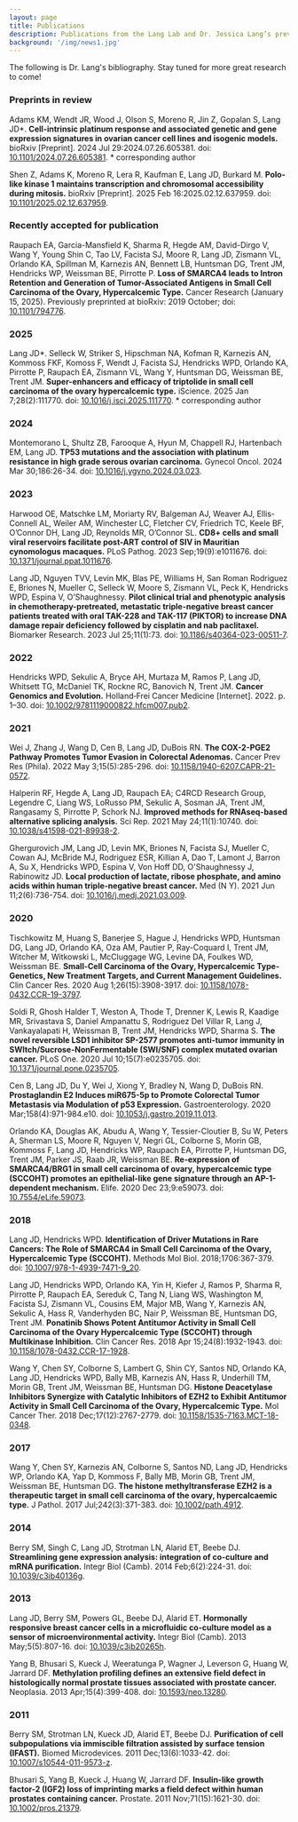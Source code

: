 ```yaml
---
layout: page
title: Publications
description: Publications from the Lang Lab and Dr. Jessica Lang’s previous work
background: '/img/news1.jpg'
---
```

The following is Dr. Lang's bibliography. Stay tuned for more great research to come!

### Preprints in review

Adams KM, Wendt JR, Wood J, Olson S, Moreno R, Jin Z, Gopalan S, Lang JD*. **Cell-intrinsic platinum response and associated genetic and gene expression signatures in ovarian cancer cell lines and isogenic models.** bioRxiv [Preprint]. 2024 Jul 29:2024.07.26.605381. doi: [10.1101/2024.07.26.605381](https://doi.org/10.1101/2024.07.26.605381). * corresponding author

Shen Z, Adams K, Moreno R, Lera R, Kaufman E, Lang JD, Burkard M. **Polo-like kinase 1 maintains transcription and chromosomal accessibility during mitosis.** bioRxiv [Preprint]. 2025 Feb 16:2025.02.12.637959. doi: [10.1101/2025.02.12.637959](https://doi.org/10.1101/2025.02.12.637959).

### Recently accepted for publication

Raupach EA, Garcia-Mansfield K, Sharma R, Hegde AM, David-Dirgo V, Wang Y, Young Shin C, Tao LV, Facista SJ, Moore R, Lang JD, Zismann VL, Orlando KA, Spillman M, Karnezis AN, Bennett LB, Huntsman DG, Trent JM, Hendricks WP, Weissman BE, Pirrotte P. **Loss of SMARCA4 leads to Intron Retention and Generation of Tumor-Associated Antigens in Small Cell Carcinoma of the Ovary, Hypercalcemic Type.** Cancer Research (January 15, 2025). Previously preprinted at bioRxiv: 2019 October; doi: [10.1101/794776](https://doi.org/10.1101/794776). 

### 2025

Lang JD*. Selleck W, Striker S, Hipschman NA, Kofman R, Karnezis AN, Kommoss FKF, Komoss F, Wendt J, Facista SJ, Hendricks WPD, Orlando KA, Pirrotte P, Raupach EA, Zismann VL, Wang Y, Huntsman DG, Weissman BE, Trent JM. **Super-enhancers and efficacy of triptolide in small cell carcinoma of the ovary hypercalcemic type.** iScience. 2025 Jan 7;28(2):111770. doi: [10.1016/j.isci.2025.111770](https://doi.org/10.1016/j.isci.2025.111770). * corresponding author

### 2024

Montemorano L, Shultz ZB, Farooque A, Hyun M, Chappell RJ, Hartenbach EM, Lang JD. **TP53 mutations and the association with platinum resistance in high grade serous ovarian carcinoma.** Gynecol Oncol. 2024 Mar 30;186:26-34. doi: [10.1016/j.ygyno.2024.03.023](https://doi.org/10.1016/j.ygyno.2024.03.023). 

### 2023

Harwood OE, Matschke LM, Moriarty RV, Balgeman AJ, Weaver AJ, Ellis-Connell AL, Weiler AM, Winchester LC, Fletcher CV, Friedrich TC, Keele BF, O’Connor DH, Lang JD, Reynolds MR, O’Connor SL. **CD8+ cells and small viral reservoirs facilitate post-ART control of SIV in Mauritian cynomologus macaques.** PLoS Pathog. 2023 Sep;19(9):e1011676. doi: [10.1371/journal.ppat.1011676](https://doi.org/10.1371/journal.ppat.1011676). 

Lang JD, Nguyen TVV, Levin MK, Blas PE, Williams H, San Roman Rodriguez E, Briones N, Mueller C, Selleck W, Moore S, Zismann VL, Peck K, Hendricks WPD, Espina V, O’Shaughnessy. **Pilot clinical trial and phenotypic analysis in chemotherapy-pretreated, metastatic triple-negative breast cancer patients treated with oral TAK-228 and TAK-117 (PIKTOR) to increase DNA damage repair deficiency followed by cisplatin and nab paclitaxel.** Biomarker Research. 2023 Jul 25;11(1):73. doi: [10.1186/s40364-023-00511-7](https://doi.org/10.1186/s40364-023-00511-7). 

### 2022

Hendricks WPD, Sekulic A, Bryce AH, Murtaza M, Ramos P, Lang JD, Whitsett TG, McDaniel TK, Rockne RC, Banovich N, Trent JM. **Cancer Genomics and Evolution.** Holland‐Frei Cancer Medicine [Internet]. 2022. p. 1–30. doi: [10.1002/9781119000822.hfcm007.pub2](https://doi.org/10.1002/9781119000822.hfcm007.pub2).

### 2021

Wei J, Zhang J, Wang D, Cen B, Lang JD, DuBois RN. **The COX-2-PGE2 Pathway Promotes Tumor Evasion in Colorectal Adenomas.** Cancer Prev Res (Phila). 2022 May 3;15(5):285-296. doi: [10.1158/1940-6207.CAPR-21-0572](https://doi.org/10.1158/1940-6207.CAPR-21-0572). 

Halperin RF, Hegde A, Lang JD, Raupach EA; C4RCD Research Group, Legendre C, Liang WS, LoRusso PM, Sekulic A, Sosman JA, Trent JM, Rangasamy S, Pirrotte P, Schork NJ. **Improved methods for RNAseq-based alternative splicing analysis.** Sci Rep. 2021 May 24;11(1):10740. doi: [10.1038/s41598-021-89938-2](https://doi.org/10.1038/s41598-021-89938-2). 

Ghergurovich JM, Lang JD, Levin MK, Briones N, Facista SJ, Mueller C, Cowan AJ, McBride MJ, Rodriguez ESR, Killian A, Dao T, Lamont J, Barron A, Su X, Hendricks WPD, Espina V, Von Hoff DD, O'Shaughnessy J, Rabinowitz JD. **Local production of lactate, ribose phosphate, and amino acids within human triple-negative breast cancer.** Med (N Y). 2021 Jun 11;2(6):736-754. doi: [10.1016/j.medj.2021.03.009](https://doi.org/10.1016/j.medj.2021.03.009). 

### 2020

Tischkowitz M, Huang S, Banerjee S, Hague J, Hendricks WPD, Huntsman DG, Lang JD, Orlando KA, Oza AM, Pautier P, Ray-Coquard I, Trent JM, Witcher M, Witkowski L, McCluggage WG, Levine DA, Foulkes WD, Weissman BE. **Small-Cell Carcinoma of the Ovary, Hypercalcemic Type-Genetics, New Treatment Targets, and Current Management Guidelines.** Clin Cancer Res. 2020 Aug 1;26(15):3908-3917. doi: [10.1158/1078-0432.CCR-19-3797](https://doi.org/10.1158/1078-0432.CCR-19-3797). 

Soldi R, Ghosh Halder T, Weston A, Thode T, Drenner K, Lewis R, Kaadige MR, Srivastava S, Daniel Ampanattu S, Rodriguez Del Villar R, Lang J, Vankayalapati H, Weissman B, Trent JM, Hendricks WPD, Sharma S. **The novel reversible LSD1 inhibitor SP-2577 promotes anti-tumor immunity in SWItch/Sucrose-NonFermentable (SWI/SNF) complex mutated ovarian cancer.** PLoS One. 2020 Jul 10;15(7):e0235705. doi: [10.1371/journal.pone.0235705](https://doi.org/10.1371/journal.pone.0235705).

Cen B, Lang JD, Du Y, Wei J, Xiong Y, Bradley N, Wang D, DuBois RN. **Prostaglandin E2 Induces miR675-5p to Promote Colorectal Tumor Metastasis via Modulation of p53 Expression.** Gastroenterology. 2020 Mar;158(4):971-984.e10. doi: [10.1053/j.gastro.2019.11.013](https://doi.org/10.1053/j.gastro.2019.11.013). 

Orlando KA, Douglas AK, Abudu A, Wang Y, Tessier-Cloutier B, Su W, Peters A, Sherman LS, Moore R, Nguyen V, Negri GL, Colborne S, Morin GB, Kommoss F, Lang JD, Hendricks WP, Raupach EA, Pirrotte P, Huntsman DG, Trent JM, Parker JS, Raab JR, Weissman BE. **Re-expression of SMARCA4/BRG1 in small cell carcinoma of ovary, hypercalcemic type (SCCOHT) promotes an epithelial-like gene signature through an AP-1-dependent mechanism.** Elife. 2020 Dec 23;9:e59073. doi: [10.7554/eLife.59073](https://doi.org/10.7554/eLife.59073). 

### 2018

Lang JD, Hendricks WPD. **Identification of Driver Mutations in Rare Cancers: The Role of SMARCA4 in Small Cell Carcinoma of the Ovary, Hypercalcemic Type (SCCOHT).** Methods Mol Biol. 2018;1706:367-379. doi: [10.1007/978-1-4939-7471-9_20](https://doi.org/10.1007/978-1-4939-7471-9_20).

Lang JD, Hendricks WPD, Orlando KA, Yin H, Kiefer J, Ramos P, Sharma R, Pirrotte P, Raupach EA, Sereduk C, Tang N, Liang WS, Washington M, Facista SJ, Zismann VL, Cousins EM, Major MB, Wang Y, Karnezis AN, Sekulic A, Hass R, Vanderhyden BC, Nair P, Weissman BE, Huntsman DG, Trent JM. **Ponatinib Shows Potent Antitumor Activity in Small Cell Carcinoma of the Ovary Hypercalcemic Type (SCCOHT) through Multikinase Inhibition.** Clin Cancer Res. 2018 Apr 15;24(8):1932-1943. doi: [10.1158/1078-0432.CCR-17-1928](https://doi.org/10.1158/1078-0432.CCR-17-1928). 

Wang Y, Chen SY, Colborne S, Lambert G, Shin CY, Santos ND, Orlando KA, Lang JD, Hendricks WPD, Bally MB, Karnezis AN, Hass R, Underhill TM, Morin GB, Trent JM, Weissman BE, Huntsman DG. **Histone Deacetylase Inhibitors Synergize with Catalytic Inhibitors of EZH2 to Exhibit Antitumor Activity in Small Cell Carcinoma of the Ovary, Hypercalcemic Type.** Mol Cancer Ther. 2018 Dec;17(12):2767-2779. doi: [10.1158/1535-7163.MCT-18-0348](https://doi.org/10.1158/1535-7163.MCT-18-0348). 

### 2017

Wang Y, Chen SY, Karnezis AN, Colborne S, Santos ND, Lang JD, Hendricks WP, Orlando KA, Yap D, Kommoss F, Bally MB, Morin GB, Trent JM, Weissman BE, Huntsman DG. **The histone methyltransferase EZH2 is a therapeutic target in small cell carcinoma of the ovary, hypercalcaemic type.** J Pathol. 2017 Jul;242(3):371-383. doi: [10.1002/path.4912](https://doi.org/10.1002/path.4912). 

### 2014

Berry SM, Singh C, Lang JD, Strotman LN, Alarid ET, Beebe DJ. **Streamlining gene expression analysis: integration of co-culture and mRNA purification.** Integr Biol (Camb). 2014 Feb;6(2):224-31. doi: [10.1039/c3ib40136g](https://doi.org/10.1039/c3ib40136g). 

### 2013

Lang JD, Berry SM, Powers GL, Beebe DJ, Alarid ET. **Hormonally responsive breast cancer cells in a microfluidic co-culture model as a sensor of microenvironmental activity.** Integr Biol (Camb). 2013 May;5(5):807-16. doi: [10.1039/c3ib20265h](https://doi.org/10.1039/c3ib20265h). 

Yang B, Bhusari S, Kueck J, Weeratunga P, Wagner J, Leverson G, Huang W, Jarrard DF. **Methylation profiling defines an extensive field defect in histologically normal prostate tissues associated with prostate cancer.** Neoplasia. 2013 Apr;15(4):399-408. doi: [10.1593/neo.13280](https://doi.org/10.1593/neo.13280). 

### 2011

Berry SM, Strotman LN, Kueck JD, Alarid ET, Beebe DJ. **Purification of cell subpopulations via immiscible filtration assisted by surface tension (IFAST).** Biomed Microdevices. 2011 Dec;13(6):1033-42. doi: [10.1007/s10544-011-9573-z](https://doi.org/10.1007/s10544-011-9573-z). 

Bhusari S, Yang B, Kueck J, Huang W, Jarrard DF. **Insulin-like growth factor-2 (IGF2) loss of imprinting marks a field defect within human prostates containing cancer.** Prostate. 2011 Nov;71(15):1621-30. doi: [10.1002/pros.21379](https://doi.org/10.1002/pros.21379). 
